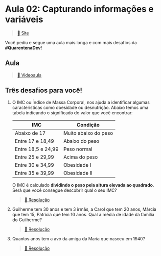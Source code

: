 # Aula 02: Capturando informações e variáveis

> [:link: Site](https://www.alura.com.br/quarentenadev/aula02-variaveis)

Você pediu e segue uma aula mais longa e com mais desafios da **#QuarentenaDev**!

## Aula

> [:link: Videoaula](https://www.youtube.com/watch?v=n50RdpLtsEo)

## Três desafios para você!

1. O IMC ou Índice de Massa Corporal, nos ajuda a identificar algumas caracteristicas como obesidade ou desnutrição.
   Abaixo temos uma tabela indicando o significado do valor que você encontrar:

   | IMC                | Condição             |
   | ------------------ | -------------------- |
   | Abaixo de 17       | Muito abaixo do peso |
   | Entre 17 e 18,49   | Abaixo do peso       |
   | Entre 18,5 e 24,99 | Peso normal          |
   | Entre 25 e 29,99   | Acima do peso        |
   | Entre 30 e 34,99   | Obesidade I          |
   | Entre 35 e 39,99   | Obesidade II         |

   O IMC é calculado **dividindo o peso pela altura elevada ao quadrado**.
   Será que você consegue descobrir qual o seu IMC?

   > [:dart: Resolução](../scripts/aula02/desafio_imc.js "Código em JavaScript")

2. Guilherme tem 30 anos e tem 3 irmãs, a Carol que tem 20 anos, Márcia que tem 15, Patrícia que tem 10 anos.
   Qual a média de idade da família do Guilherme?

   > [:dart: Resolução](../scripts/aula02/desafio_media.js "Código em JavaScript")

3. Quantos anos tem a avó da amiga da Maria que nasceu em 1940?

   > [:dart: Resolução](../scripts/aula02/desafio_idade.js "Código em JavaScript")
